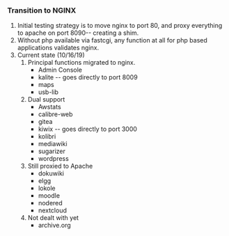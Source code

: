 ### Transition to NGINX
1. Initial testing strategy is to move nginx to port 80, and proxy everything to apache on port 8090-- creating a shim.
2. Without php available via fastcgi, any function at all for php based applications validates nginx.
3. Current state (10/16/19)
    1. Principal functions migrated to nginx.
         * Admin Console
         * kalite -- goes directly to port 8009
         * maps
         * usb-lib
    2. Dual support
         * Awstats
         * calibre-web
         * gitea
         * kiwix -- goes directly to port 3000
         * kolibri
         * mediawiki
         * sugarizer
         * wordpress
    3. Still proxied to Apache
         * dokuwiki
         * elgg
         * lokole
         * moodle
         * nodered
         * nextcloud
    4. Not dealt with yet
         * archive.org
